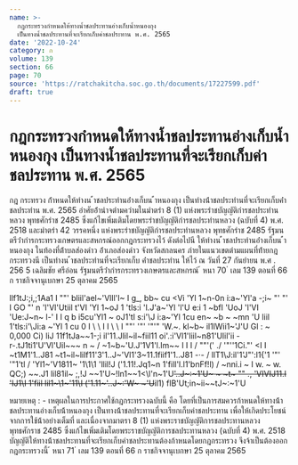 ```yaml
---
name: >-
  กฎกระทรวงกำหนดให้ทางน้ำชลประทานอ่างเก็บน้ำหนองกุง
  เป็นทางน้ำชลประทานที่จะเรียกเก็บค่าชลประทาน พ.ศ. 2565
date: '2022-10-24'
category: ก
volume: 139
section: 66
page: 70
source: 'https://ratchakitcha.soc.go.th/documents/17227599.pdf'
draft: true
---
```


# กฎกระทรวงกำหนดให้ทางน้ำชลประทานอ่างเก็บน้ำหนองกุง เป็นทางน้ำชลประทานที่จะเรียกเก็บค่าชลประทาน พ.ศ. 2565

กฎ กระทรวง ก้ําหนดให้ทํางน ้ําชลประทํานอ่ํางเก็บน ้ําหนองกุง เป็นทํางน้ําชลประทํานที่จะเรียกเก็บค่ําชลประทําน พ.ศ. 2565 อําศัยอ้ํานําจตํามควํามในมําตรํา 8 (1) แห่งพระรําชบัญญัติกํารชลประทํานหลวง พุทธศักรําช 2485 ซึ่งแก้ไขเพิ่มเติมโดยพระรําชบัญญัติกํารชลประทํานหลวง (ฉบับที่ 4) พ.ศ. 2518 และมําตรํา 42 วรรคหนึ่ง แห่งพระรําชบัญญัติกํารชลประทํานหลวง พุทธศักรําช 2485 รัฐมนตรีว่ํากํารกระทรวงเกษตรและสหกรณ์ออกกฎกระทรวงไว้ ดังต่อไปนี ให้ทํางน ้ําชลประทํานอ่ํางเก็บน ้ําหนองกุง ในท้องที่ต้ําบลส่องดําว อ้ําเภอส่องดําว จังหวัดสกลนคร ภํายในแนวเขตตํามแผนที่ท้ํายกฎกระทรวงนี เป็นทํางน ้ําชลประทํานที่จะเรียกเก็บ ค่ําชลประทําน ให้ไว้ ณ วันที่ 27 กันยํายน พ.ศ . 256 5 เฉลิมชัย ศรีอ่อน รัฐมนตรีว่ํากํารกระทรวงเกษตรและสหกรณ์ ้ หนา 70 ่ เลม 139 ตอนที่ 66 ก ราชกิจจานุเบกษา 25 ตุลาคม 2565

llf1tJ:;i,;1Aa1 I ""' bliil'ael~'Vlll'I~ I g_, bb~ cu <Vi 'Yl 1~n-0n i:a~'Yl'a -;i~ "' "' I GO "' n 'l'Vl'Utiil t'VI 'Yl 1~oJ 1 'tls:i 'l.J'a~'Yl 'l'U e:i 1 ~bfl 'UoJ 'l'VI 'Ue:J~n~ l-' I I q b i5cu'Yl1 ~ oJ1'tl s:i'\J i:a~'Yl 1cu en~ ~b ~ ~mn 'U liil 1'tls:i'\Ji:a ~'Yl 1 cu 0 I \ \ I I \ \ I ""' '"' '"'" 'W.~. kl~b~ il1lWii1~'J'U Gl : ~ 0,000 Ci) liJ 11f1tJa~~1-;i il'11.Jlil~il~fiil11 oi'.:i'Vl1'liil~n81'Ulil'ii -r-.tJ1ti1'U'Vl'Uil~~~ n ~ / ~1~b~'U.J'1V1'l.lm~~ I I I / ""'(' ./ '"''1Ci."' <I I ~t1M1'1..J81 ~t1~il~lilf11'3'1..J~'Vl1'3~11.1fiif1'1..J81 -·- / llT1\J:il'1'J"':l1{'1 '"' '"1'tl / 'Yl1~'V1811~ '1\1\1 'llil!J ('1.11!.Jq1~n 1'fill'l.l1'bnFf!l) / ~nni.i ~ I w. ~ w. QC;) ~~.J1 lil81il~ ;,!J ~~1'U~!ln1~~1<\l'n~1'U~~'\..J~:~1'U~ ~ ~t~ "" ., 'VIVIJ11.I 'IJ1\I 1'fiil lil1~\1~'11\I ('1.11~'\..J~:'W~ ~'U~~il1) flB'Ut;in~ii~~tJ~:~1'U

หมายเหตุ : - เหตุผลในการประกาศใช้กฎกระทรวงฉบับนี้ คือ โดยที่เป็นการสมควรก้าหนดให้ทางน้้า ชลประทานอ่างเก็บน้้าหนองกุง เป็นทางน้้าชลประทานที่จะเรียกเก็บค่าชลประทาน เพื่อให้เกิดประโยชน์ จากการใช้น้้าอย่างเต็มที่ และเนื่องจากมาตรา 8 (1) แห่งพระราชบัญญัติการชลประทานหลวง พุทธศักราช 2485 ซึ่งแก้ไขเพิ่มเติมโดยพระราชบัญญัติการชลประทานหลวง (ฉบับที่ 4) พ.ศ. 2518 บัญญัติให้ทางน้้าชลประทานที่จะเรียกเก็บค่าชลประทานต้องก้าหนดโดยกฎกระทรวง จึงจ้าเป็นต้องออก กฎกระทรวงนี้ ้ หนา 71 ่ เลม 139 ตอนที่ 66 ก ราชกิจจานุเบกษา 25 ตุลาคม 2565
